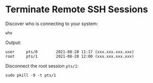 # Terminate Remote SSH Sessions

Discover who is connecting to your system:
```
who
```
Output:
```
user     pts/0        2021-08-28 11:17 (xxx.xxx.xxx.xxx)
root     pts/1        2021-08-28 12:00 (xxx.xxx.xxx.xxx)
```

Disconnect the root session `pts/1`:
```
sudo pkill -9 -t pts/1

```